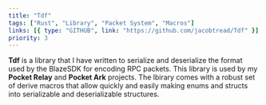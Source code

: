 ```yaml
---
title: "Tdf"
tags: ["Rust", "Library", "Packet System", "Macros"]
links: [{ type: "GITHUB", link: "https://github.com/jacobtread/Tdf" }]
priority: 3
---
```


**Tdf** is a library that I have written to serialize and deserialize the format used by the BlazeSDK for encoding RPC packets. This library is used by my **Pocket Relay** and **Pocket Ark** projects. The lbirary comes with a robust set of derive macros that allow quickly and easily making enums and structs into serializable and deserializable structures.   

